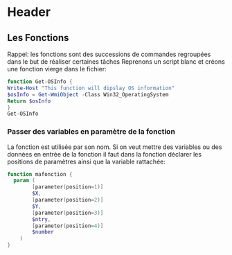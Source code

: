 <!-- TITLE: PowerShell - Fonctions -->
<!-- SUBTITLE: A quick summary of Fonctions -->

# Header

## Les Fonctions
Rappel: les fonctions sont des successions de commandes regroupées dans le but de réaliser certaines tâches
Reprenons un script blanc et créons une fonction vierge dans le fichier:

```powershell
function Get-OSInfo {
Write-Host "This function will dipslay OS information"
$osInfo = Get-WmiObject -Class Win32_OperatingSystem
Return $osInfo
}
Get-OSInfo
```

### Passer des variables en paramètre de la fonction
La fonction est utilisée par son nom.
Si on veut mettre des variables ou des données en entrée de la fonction il faut dans la fonction déclarer les positions de paramètres ainsi que la variable rattachée:

```powershell
function mafonction {
  param (
        [parameter(position=1)]
        $X,
        [parameter(position=2)]
        $Y,
        [parameter(position=3)]
        $ntry,
        [parameter(position=4)]
        $number
    )
}
```

